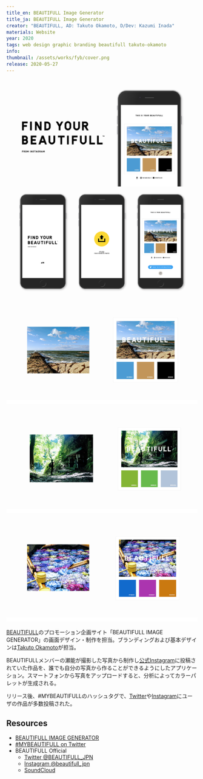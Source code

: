 ```yaml
---
title_en: BEAUTIFULL Image Generator
title_ja: BEAUTIFULL Image Generator
creator: "BEAUTIFULL, AD: Takuto Okamoto, D/Dev: Kazumi Inada"
materials: Website
year: 2020
tags: web design graphic branding beautifull takuto-okamoto
info: 
thumbnail: /assets/works/fyb/cover.png
release: 2020-05-27
---
```


![Cover Image](/assets/works/fyb/cover.png)
![Screenshot](/assets/works/fyb/steps.png)
![](/assets/works/fyb/sample-sea.jpg)
![](/assets/works/fyb/sample-forest.jpg)
![](/assets/works/fyb/sample-flower.jpg)

[BEAUTIFULL](https://soundcloud.com/user-551101888)のプロモーション企画サイト「BEAUTIFULL IMAGE GENERATOR」の画面デザイン・制作を担当。ブランディングおよび基本デザインは[Takuto Okamoto](http://takuto-okamoto.com/)が担当。

BEAUTIFULLメンバーの瀬能が撮影した写真から制作し[公式Instagram](https://www.instagram.com/beautifull_jpn/)に投稿されていた作品を、誰でも自分の写真から作ることができるようにしたアプリケーション。スマートフォンから写真をアップロードすると、分析によってカラーパレットが生成される。

リリース後、#MYBEAUTIFULLのハッシュタグで、[Twitter](https://twitter.com/hashtag/MYBEAUTIFULL)や[Instagram](https://www.instagram.com/explore/tags/mybeautifull/)にユーザの作品が多数投稿された。

## Resources

* [BEAUTIFULL IMAGE GENERATOR](https://beautifull-image-generator.web.app/)
* [#MYBEAUTIFULL on Twitter](https://twitter.com/hashtag/MYBEAUTIFULL)
* BEAUTIFULL Official
  * [Twitter @BEAUTIFULL_JPN](https://twitter.com/beautifull_jpn)
  * [Instagram @beautifull_jpn](https://www.instagram.com/beautifull_jpn/)
  * [SoundCloud](https://soundcloud.com/user-551101888)
